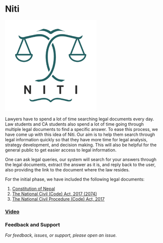 # Niti

<img src="niti-client/src/assets/large-logo.png" alt="niti-logo" style="height: 300px; width:300px;"/>

Lawyers have to spend a lot of time searching legal documents every day. Law students and CA students also spend a lot of time going through multiple legal documents to find a specific answer. To ease this process, we have come up with this idea of Niti. Our aim is to help them search through legal information quickly so that they have more time for legal analysis, strategy development, and decision making. This will also be helpful for the general public to get easier access to legal information.

One can ask legal queries, our system will search for your answers through the legal documents, extract the answer as it is, and reply back to the user, also providing the link to the document where the law resides.

For the initial phase, we have included the following legal documents:

1. [Constitution of Nepal](https://lawcommission.gov.np/en/wp-content/uploads/2021/01/Constitution-of-Nepal.pdf)
2. [The National Civil (Code) Act, 2017 (2074)](https://www.moljpa.gov.np/en/wp-content/uploads/2018/12/Civil-code.pdf)
3. [The National Civil Procedure (Code) Act, 2017](https://www.moljpa.gov.np/en/wp-content/uploads/2018/12/Civil-procedure-code.pdf)

### [Video](https://youtu.be/hqYp7NOrMAI?feature=shared)

### Feedback and Support

_For feedback, issues, or support, please open an issue._
